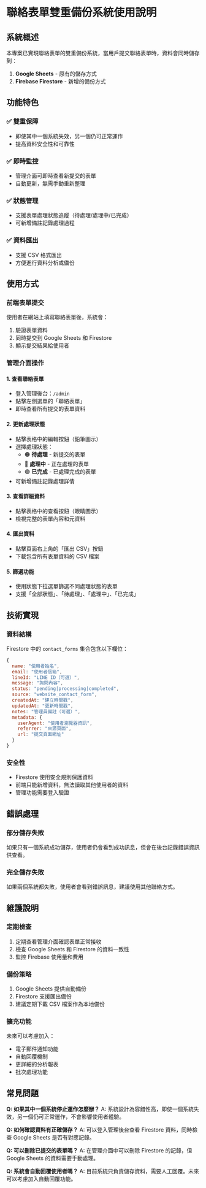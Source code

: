 # 聯絡表單雙重備份系統使用說明

## 系統概述

本專案已實現聯絡表單的雙重備份系統，當用戶提交聯絡表單時，資料會同時儲存到：

1. **Google Sheets** - 原有的儲存方式
2. **Firebase Firestore** - 新增的備份方式

## 功能特色

### ✅ 雙重保障

- 即使其中一個系統失效，另一個仍可正常運作
- 提高資料安全性和可靠性

### ✅ 即時監控

- 管理介面可即時查看新提交的表單
- 自動更新，無需手動重新整理

### ✅ 狀態管理

- 支援表單處理狀態追蹤（待處理/處理中/已完成）
- 可新增備註記錄處理過程

### ✅ 資料匯出

- 支援 CSV 格式匯出
- 方便進行資料分析或備份

## 使用方式

### 前端表單提交

使用者在網站上填寫聯絡表單後，系統會：

1. 驗證表單資料
2. 同時提交到 Google Sheets 和 Firestore
3. 顯示提交結果給使用者

### 管理介面操作

#### 1. 查看聯絡表單

- 登入管理後台：`/admin`
- 點擊左側選單的「聯絡表單」
- 即時查看所有提交的表單資料

#### 2. 更新處理狀態

- 點擊表格中的編輯按鈕（鉛筆圖示）
- 選擇處理狀態：
  - 🟠 **待處理** - 新提交的表單
  - 🔵 **處理中** - 正在處理的表單
  - 🟢 **已完成** - 已處理完成的表單
- 可新增備註記錄處理詳情

#### 3. 查看詳細資料

- 點擊表格中的查看按鈕（眼睛圖示）
- 檢視完整的表單內容和元資料

#### 4. 匯出資料

- 點擊頁面右上角的「匯出 CSV」按鈕
- 下載包含所有表單資料的 CSV 檔案

#### 5. 篩選功能

- 使用狀態下拉選單篩選不同處理狀態的表單
- 支援「全部狀態」、「待處理」、「處理中」、「已完成」

## 技術實現

### 資料結構

Firestore 中的 `contact_forms` 集合包含以下欄位：

```javascript
{
  name: "使用者姓名",
  email: "使用者信箱",
  lineId: "LINE ID（可選）",
  message: "詢問內容",
  status: "pending|processing|completed",
  source: "website_contact_form",
  createdAt: "建立時間戳",
  updatedAt: "更新時間戳",
  notes: "管理員備註（可選）",
  metadata: {
    userAgent: "使用者瀏覽器資訊",
    referrer: "來源頁面",
    url: "提交頁面網址"
  }
}
```

### 安全性

- Firestore 使用安全規則保護資料
- 前端只能新增資料，無法讀取其他使用者的資料
- 管理功能需要登入驗證

## 錯誤處理

### 部分儲存失敗

如果只有一個系統成功儲存，使用者仍會看到成功訊息，但會在後台記錄錯誤資訊供查看。

### 完全儲存失敗

如果兩個系統都失敗，使用者會看到錯誤訊息，建議使用其他聯絡方式。

## 維護說明

### 定期檢查

1. 定期查看管理介面確認表單正常接收
2. 檢查 Google Sheets 和 Firestore 的資料一致性
3. 監控 Firebase 使用量和費用

### 備份策略

1. Google Sheets 提供自動備份
2. Firestore 支援匯出備份
3. 建議定期下載 CSV 檔案作為本地備份

### 擴充功能

未來可以考慮加入：

- 電子郵件通知功能
- 自動回覆機制
- 更詳細的分析報表
- 批次處理功能

## 常見問題

**Q: 如果其中一個系統停止運作怎麼辦？**
A: 系統設計為容錯性高，即使一個系統失效，另一個仍可正常運作，不會影響使用者體驗。

**Q: 如何確認資料有正確儲存？**
A: 可以登入管理後台查看 Firestore 資料，同時檢查 Google Sheets 是否有對應記錄。

**Q: 可以刪除已提交的表單嗎？**
A: 在管理介面中可以刪除 Firestore 的記錄，但 Google Sheets 的資料需要手動處理。

**Q: 系統會自動回覆使用者嗎？**
A: 目前系統只負責儲存資料，需要人工回覆。未來可以考慮加入自動回覆功能。
